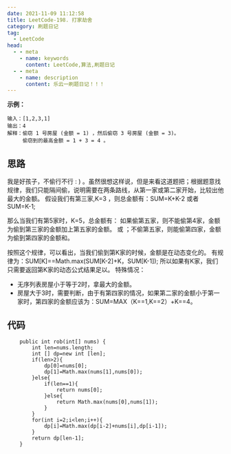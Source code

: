 ```yaml
---
date: 2021-11-09 11:12:58
title: LeetCode-198. 打家劫舍
category: 刷题日记
tag:
  - LeetCode
head:
  - - meta
    - name: keywords
      content: LeetCode,算法,刷题日记
  - - meta
    - name: description
      content: 乐云一刷题日记！！！
---
```

**示例：**
```
输入：[1,2,3,1]
输出：4
解释：偷窃 1 号房屋 (金额 = 1) ，然后偷窃 3 号房屋 (金额 = 3)。
     偷窃到的最高金额 = 1 + 3 = 4 。
```
## 思路
我是好孩子，不偷行不行 : ) 。虽然很想这样说，但是来看这道题把；根据题意找规律，我们只能隔间偷，说明需要在两条路线，从第一家或第二家开始，比较出他最大的金额。
假设我们有第三家,K=3 ，则总金额有：SUM=K+K-2 或者 SUM=K-1;

那么当我们有第5家时，K=5，总金额有： 如果偷第五家，则不能偷第4家，金额为偷到第三家的金额加上第五家的金额。 或 ；不偷第五家，则能偷第四家，金额为偷到第四家的金额和。

按照这个规律，可以看出，当我们偷到第K家的时候，金额是在动态变化的。
有规律为：SUM[K]==Math.max(SUM[K-2]+K，SUM[K-1]);
所以如果有K家，我们只需要返回第K家的动态公式结果足以。
特殊情况：
- 无序列表房屋小于等于2时，拿最大的金额。
- 房屋大于3时，需要判断，由于有第四家的情况，如果第二家的金额小于第一家时，第四家的金额应该为：SUM=MAX（K==1,K==2）+K==4。

## 代码
```
    public int rob(int[] nums) {
        int len=nums.length;
        int [] dp=new int [len];
        if(len>2){
            dp[0]=nums[0];
            dp[1]=Math.max(nums[1],nums[0]);
        }else{
            if(len==1){
                return nums[0];
            }else{
                return Math.max(nums[0],nums[1]);
            }
        }
        for(int i=2;i<len;i++){
            dp[i]=Math.max(dp[i-2]+nums[i],dp[i-1]);
        }
        return dp[len-1];
    }
```
